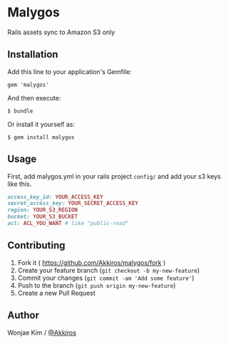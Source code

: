 # Malygos

Rails assets sync to Amazon S3 only

## Installation

Add this line to your application's Gemfile:

    gem 'malygos'

And then execute:

    $ bundle

Or install it yourself as:

    $ gem install malygos

## Usage

First, add malygos.yml in your rails project ``config/`` and add your s3 keys like this.

```ruby
access_key_id: YOUR_ACCESS_KEY
secret_access_key: YOUR_SECRET_ACCESS_KEY
region: YOUR_S3_REGION
bucket: YOUR_S3_BUCKET
acl: ACL_YOU_WANT # like "public-read"
```

## Contributing

1. Fork it ( https://github.com/Akkiros/malygos/fork )
2. Create your feature branch (`git checkout -b my-new-feature`)
3. Commit your changes (`git commit -am 'Add some feature'`)
4. Push to the branch (`git push origin my-new-feature`)
5. Create a new Pull Request

## Author

Wonjae Kim / [@Akkiros][Facebook]

[Facebook]: https://www.facebook.com/akkiros
